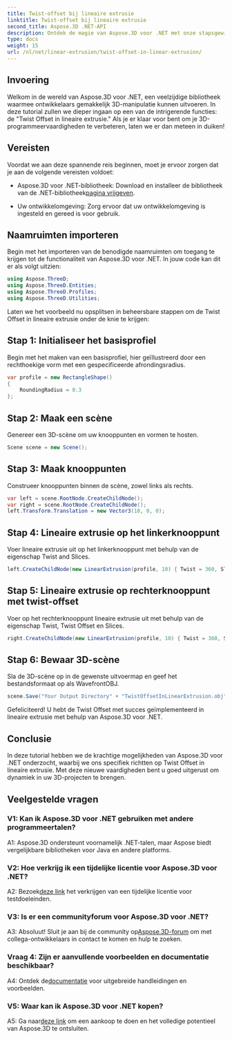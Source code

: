 ```yaml
---
title: Twist-offset bij lineaire extrusie
linktitle: Twist-offset bij lineaire extrusie
second_title: Aspose.3D .NET-API
description: Ontdek de magie van Aspose.3D voor .NET met onze stapsgewijze handleiding over Twist Offset in lineaire extrusie. Verbeter uw 3D-projecten moeiteloos.
type: docs
weight: 15
url: /nl/net/linear-extrusion/twist-offset-in-linear-extrusion/
---
```

## Invoering

Welkom in de wereld van Aspose.3D voor .NET, een veelzijdige bibliotheek waarmee ontwikkelaars gemakkelijk 3D-manipulatie kunnen uitvoeren. In deze tutorial zullen we dieper ingaan op een van de intrigerende functies: de "Twist Offset in lineaire extrusie." Als je er klaar voor bent om je 3D-programmeervaardigheden te verbeteren, laten we er dan meteen in duiken!

## Vereisten

Voordat we aan deze spannende reis beginnen, moet je ervoor zorgen dat je aan de volgende vereisten voldoet:

-  Aspose.3D voor .NET-bibliotheek: Download en installeer de bibliotheek van de .NET-bibliotheek[pagina vrijgeven](https://releases.aspose.com/3d/net/).

- Uw ontwikkelomgeving: Zorg ervoor dat uw ontwikkelomgeving is ingesteld en gereed is voor gebruik.

## Naamruimten importeren

Begin met het importeren van de benodigde naamruimten om toegang te krijgen tot de functionaliteit van Aspose.3D voor .NET. In jouw code kan dit er als volgt uitzien:

```csharp
using Aspose.ThreeD;
using Aspose.ThreeD.Entities;
using Aspose.ThreeD.Profiles;
using Aspose.ThreeD.Utilities;
```

Laten we het voorbeeld nu opsplitsen in beheersbare stappen om de Twist Offset in lineaire extrusie onder de knie te krijgen:

## Stap 1: Initialiseer het basisprofiel

Begin met het maken van een basisprofiel, hier geïllustreerd door een rechthoekige vorm met een gespecificeerde afrondingsradius.

```csharp
var profile = new RectangleShape()
{
    RoundingRadius = 0.3
};
```

## Stap 2: Maak een scène

Genereer een 3D-scène om uw knooppunten en vormen te hosten.

```csharp
Scene scene = new Scene();
```

## Stap 3: Maak knooppunten

Construeer knooppunten binnen de scène, zowel links als rechts.

```csharp
var left = scene.RootNode.CreateChildNode();
var right = scene.RootNode.CreateChildNode();
left.Transform.Translation = new Vector3(18, 0, 0);
```

## Stap 4: Lineaire extrusie op het linkerknooppunt

Voer lineaire extrusie uit op het linkerknooppunt met behulp van de eigenschap Twist and Slices.

```csharp
left.CreateChildNode(new LinearExtrusion(profile, 10) { Twist = 360, Slices = 100 });
```

## Stap 5: Lineaire extrusie op rechterknooppunt met twist-offset

Voer op het rechterknooppunt lineaire extrusie uit met behulp van de eigenschap Twist, Twist Offset en Slices.

```csharp
right.CreateChildNode(new LinearExtrusion(profile, 10) { Twist = 360, Slices = 100, TwistOffset = new Vector3(3, 0, 0) });
```

## Stap 6: Bewaar 3D-scène

Sla de 3D-scène op in de gewenste uitvoermap en geef het bestandsformaat op als WavefrontOBJ.

```csharp
scene.Save("Your Output Directory" + "TwistOffsetInLinearExtrusion.obj", FileFormat.WavefrontOBJ);
```

Gefeliciteerd! U hebt de Twist Offset met succes geïmplementeerd in lineaire extrusie met behulp van Aspose.3D voor .NET.

## Conclusie

In deze tutorial hebben we de krachtige mogelijkheden van Aspose.3D voor .NET onderzocht, waarbij we ons specifiek richtten op Twist Offset in lineaire extrusie. Met deze nieuwe vaardigheden bent u goed uitgerust om dynamiek in uw 3D-projecten te brengen.

## Veelgestelde vragen

### V1: Kan ik Aspose.3D voor .NET gebruiken met andere programmeertalen?

A1: Aspose.3D ondersteunt voornamelijk .NET-talen, maar Aspose biedt vergelijkbare bibliotheken voor Java en andere platforms.

### V2: Hoe verkrijg ik een tijdelijke licentie voor Aspose.3D voor .NET?

 A2: Bezoek[deze link](https://purchase.aspose.com/temporary-license/) het verkrijgen van een tijdelijke licentie voor testdoeleinden.

### V3: Is er een communityforum voor Aspose.3D voor .NET?

A3: Absoluut! Sluit je aan bij de community op[Aspose.3D-forum](https://forum.aspose.com/c/3d/18) om met collega-ontwikkelaars in contact te komen en hulp te zoeken.

### Vraag 4: Zijn er aanvullende voorbeelden en documentatie beschikbaar?

 A4: Ontdek de[documentatie](https://reference.aspose.com/3d/net/) voor uitgebreide handleidingen en voorbeelden.

### V5: Waar kan ik Aspose.3D voor .NET kopen?

 A5: Ga naar[deze link](https://purchase.aspose.com/buy) om een aankoop te doen en het volledige potentieel van Aspose.3D te ontsluiten.